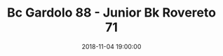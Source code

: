 ---
title: Bc Gardolo 88 - Junior Bk Rovereto 71
date: 2018-11-04 19:00:00
squadra-a: Bc Gardolo
punteggio-a: 88
squadra-b: Junior Bk Rovereto
punteggio-b: 71
partite/squadra: serie-d-18-19
luogo: Centro Sportivo Trento Nord
categoria: serie d
---